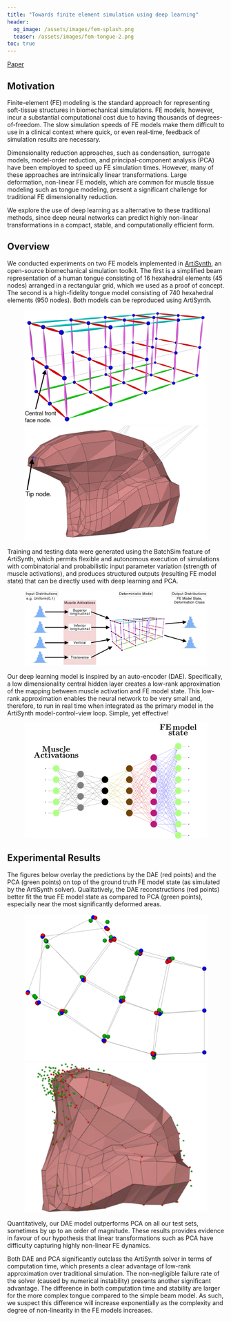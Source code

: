 ```yaml
---
title: "Towards finite element simulation using deep learning"
header:
  og_image: /assets/images/fem-splash.png
  teaser: /assets/images/fem-tongue-2.png
toc: true
---
```


<i class="fa-solid fa-book"></i> [Paper](https://cmbbe2018.tecnico.ulisboa.pt/pen_cmbbe2018/pdf/WEB_PAPERS/CMBBE2018_paper_89.pdf)

## Motivation

Finite-element (FE) modeling is the standard approach for representing soft-tissue structures in biomechanical simulations. FE models, however, incur a substantial computational cost due to having thousands of degrees-of-freedom. The slow simulation speeds of FE models make them difficult to use in a clinical context where quick, or even real-time, feedback of simulation results are necessary.

Dimensionality reduction approaches, such as condensation, surrogate models, model-order reduction, and principal-component analysis (PCA) have been employed to speed up FE simulation times. However, many of these approaches are intrinsically linear transformations. Large deformation, non-linear FE models, which are common for muscle tissue modeling such as tongue modeling, present a significant challenge for traditional FE dimensionality reduction.

We explore the use of deep learning as a alternative to these traditional methods, since deep neural networks can predict highly non-linear transformations in a compact, stable, and computationally efficient form.

## Overview

We conducted experiments on two FE models implemented in [ArtiSynth](https://www.artisynth.org/), an open-source biomechanical simulation toolkit. The first is a simplified beam representation of a human tongue consisting of 16 hexahedral elements (45 nodes)
arranged in a rectangular grid, which we used as a proof of concept. The second is a high-fidelity tongue model consisting of 740 hexahedral elements (950 nodes). Both models can be reproduced using ArtiSynth.

<figure class="half">
    <a href="/assets/images/fem-beam-1.png"><img src="/assets/images/fem-beam-1.png"></a>
    <a href="/assets/images/fem-tongue-1.png"><img src="/assets/images/fem-tongue-1-wide.png"></a>
</figure>

Training and testing data were generated using the BatchSim feature of ArtiSynth, which permits flexible and autonomous execution of simulations with combinatorial
and probabilistic input parameter variation (strength of muscle activations), and produces structured outputs (resulting FE model state) that can be directly used with deep learning and PCA.

<figure>
    <a href="/assets/images/fem-batch-sim.png"><img src="/assets/images/fem-batch-sim.png"></a>
</figure>

Our deep learning model is inspired by an auto-encoder (DAE). Specifically, a low dimensionality central hidden layer creates a low-rank approximation of the mapping between muscle activation and FE model state. This low-rank approximation enables the neural network to be very small and, therefore, to run in real time when integrated as the primary model in the ArtiSynth model-control-view loop. Simple, yet effective!

<figure>
    <a href="/assets/images/fem-nn.png"><img src="/assets/images/fem-nn.png"></a>
</figure>

## Experimental Results

The figures below overlay the predictions by the DAE (red points) and the PCA (green points) on top of the ground truth FE model state (as simulated by the ArtiSynth solver). Qualitatively, the DAE reconstructions (red points) better fit the true FE model state as compared to PCA (green points), especially near the most significantly deformed areas. 

<figure class="half">
    <a href="/assets/images/fem-beam-2.png"><img src="/assets/images/fem-beam-2.png"></a>
    <a href="/assets/images/fem-tongue-2.png"><img src="/assets/images/fem-tongue-2.png"></a>
</figure>

Quantitatively, our DAE model outperforms PCA on all our test sets, sometimes by up to an order of magnitude. These results provides evidence in favour of our hypothesis that linear transformations such as PCA have difficulty capturing highly non-linear FE dynamics.

Both DAE and PCA significantly outclass the ArtiSynth solver in terms of computation time, which presents a clear advantage of low-rank approximation over traditional simulation. The non-negligible failure rate of the solver (caused by numerical instability) presents another significant advantage. The difference in both computation time and stability are larger for the more complex tongue compared to the simple beam model. As such, we suspect this difference will increase exponentially as the complexity and degree of non-linearity in the FE models increases.
